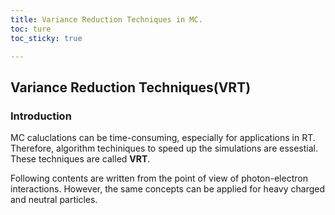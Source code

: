 ```yaml
---
title: Variance Reduction Techniques in MC.
toc: ture
toc_sticky: true

---
```


## Variance Reduction Techniques(VRT)

### Introduction

MC caluclations can be time-consuming, especially for applications in RT.  
Therefore, algorithm techiniques to speed up the simulations are essestial.  
These techniques are called **VRT**.  

Following contents are written from the point of view of photon-electron interactions. However, the same concepts can be applied for heavy charged and neutral particles.  


